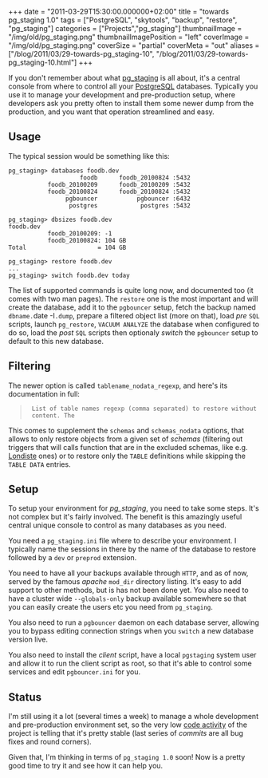+++
date = "2011-03-29T15:30:00.000000+02:00"
title = "towards pg_staging 1.0"
tags = ["PostgreSQL", "skytools", "backup", "restore", "pg_staging"]
categories = ["Projects","pg_staging"]
thumbnailImage = "/img/old/pg_staging.png"
thumbnailImagePosition = "left"
coverImage = "/img/old/pg_staging.png"
coverSize = "partial"
coverMeta = "out"
aliases = ["/blog/2011/03/29-towards-pg_staging-10",
           "/blog/2011/03/29-towards-pg_staging-10.html"]
+++

If you don't remember about what 
[pg_staging](pgstaging.html) is all about, it's a central
console from where to control all your 
[PostgreSQL](http://www.postgresql.org/) databases.  Typically you
use it to manage your development and pre-production setup, where developers
ask you pretty often to install them some newer dump from the production,
and you want that operation streamlined and easy.


## Usage 

The typical session would be something like this:

~~~
pg_staging> databases foodb.dev
                    foodb      foodb_20100824 :5432
           foodb_20100209      foodb_20100209 :5432
           foodb_20100824      foodb_20100824 :5432
                pgbouncer           pgbouncer :6432
                 postgres            postgres :5432

pg_staging> dbsizes foodb.dev
foodb.dev
           foodb_20100209: -1
           foodb_20100824: 104 GB
Total                    = 104 GB

pg_staging> restore foodb.dev
...
pg_staging> switch foodb.dev today
~~~


The list of supported commands is quite long now, and documented too (it
comes with two man pages).  The 
`restore` one is the most important and will
create the database, add it to the 
`pgbouncer` setup, fetch the backup named
`dbname.`date -I`.dump`, prepare a filtered object list (more on that), load
*pre* 
`SQL` scripts, launch 
`pg_restore`, 
`VACUUM ANALYZE` the database when
configured to do so, load the 
*post* 
`SQL` scripts then optionaly 
*switch* the
`pgbouncer` setup to default to this new database.


## Filtering

The newer option is called 
`tablename_nodata_regexp`, and here's its documentation in full:

>      List of table names regexp (comma separated) to restore without
>      content. The 


This comes to supplement the 
`schemas` and 
`schemas_nodata` options, that allows
to only restore objects from a given set of 
*schemas* (filtering out triggers
that will calls function that are in the excluded schemas, like
e.g. 
[Londiste](http://wiki.postgresql.org/wiki/Skytools) ones) or to restore only the 
`TABLE` definitions while skipping
the 
`TABLE DATA` entries.


## Setup

To setup your environment for 
*pg_staging*, you need to take some steps.  It's
not complex but it's fairly involved.  The benefit is this amazingly useful
central unique console to control as many databases as you need.

You need a 
`pg_staging.ini` file where to describe your environment.  I
typically name the sessions in there by the name of the database to restore
followed by a 
`dev` or 
`preprod` extension.

You need to have all your backups available through 
`HTTP`, and as of now,
served by the famous 
*apache* 
`mod_dir` directory listing.  It's easy to add
support to other methods, but is has not been done yet.  You also need to
have a cluster wide 
`--globals-only` backup available somewhere so that you
can easily create the users etc you need from 
`pg_staging`.

You also need to run a 
`pgbouncer` daemon on each database server, allowing
you to bypass editing connection strings when you 
`switch` a new database
version live.

You also need to install the 
*client* script, have a local 
`pgstaging` system
user and allow it to run the client script as root, so that it's able to
control some services and edit 
`pgbouncer.ini` for you.


## Status

I'm still using it a lot (several times a week) to manage a whole
development and pre-production environment set, so the very low
[code activity](https://github.com/dimitri/pg_staging) of the project is telling that it's pretty stable (last series
of 
*commits* are all bug fixes and round corners).

Given that, I'm thinking in terms of 
`pg_staging 1.0` soon!  Now is a pretty
good time to try it and see how it can help you.
